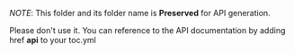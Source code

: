 *NOTE*:
This folder and its folder name is **Preserved** for API generation.

Please don't use it.
You can reference to the API documentation by adding href **api** to your toc.yml